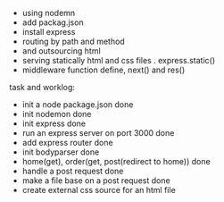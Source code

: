 - using nodemn
- add packag.json
- install express 
- routing by path and method
- and outsourcing html
- serving statically html and css files . express.static()
- middleware function define, next() and res()




task and worklog:
- init a node package.json                              done
- init nodemon                                          done 
- init express                                          done
- run an express server on port 3000                    done
- add express router                                    done
- init bodyparser                                       done
- home(get), order(get, post(redirect to home))         done
- handle a post request                                 done
- make a file base on a post request                    done
- create external css source for an html file        